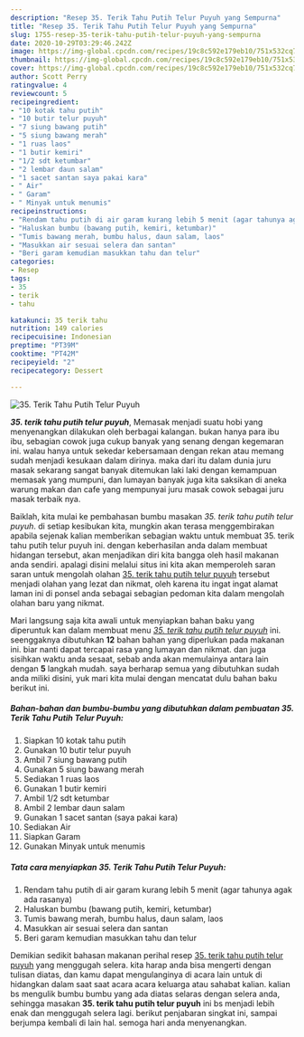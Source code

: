 ```yaml
---
description: "Resep 35. Terik Tahu Putih Telur Puyuh yang Sempurna"
title: "Resep 35. Terik Tahu Putih Telur Puyuh yang Sempurna"
slug: 1755-resep-35-terik-tahu-putih-telur-puyuh-yang-sempurna
date: 2020-10-29T03:29:46.242Z
image: https://img-global.cpcdn.com/recipes/19c8c592e179eb10/751x532cq70/35-terik-tahu-putih-telur-puyuh-foto-resep-utama.jpg
thumbnail: https://img-global.cpcdn.com/recipes/19c8c592e179eb10/751x532cq70/35-terik-tahu-putih-telur-puyuh-foto-resep-utama.jpg
cover: https://img-global.cpcdn.com/recipes/19c8c592e179eb10/751x532cq70/35-terik-tahu-putih-telur-puyuh-foto-resep-utama.jpg
author: Scott Perry
ratingvalue: 4
reviewcount: 5
recipeingredient:
- "10 kotak tahu putih"
- "10 butir telur puyuh"
- "7 siung bawang putih"
- "5 siung bawang merah"
- "1 ruas laos"
- "1 butir kemiri"
- "1/2 sdt ketumbar"
- "2 lembar daun salam"
- "1 sacet santan saya pakai kara"
- " Air"
- " Garam"
- " Minyak untuk menumis"
recipeinstructions:
- "Rendam tahu putih di air garam kurang lebih 5 menit (agar tahunya agak ada rasanya)"
- "Haluskan bumbu (bawang putih, kemiri, ketumbar)"
- "Tumis bawang merah, bumbu halus, daun salam, laos"
- "Masukkan air sesuai selera dan santan"
- "Beri garam kemudian masukkan tahu dan telur"
categories:
- Resep
tags:
- 35
- terik
- tahu

katakunci: 35 terik tahu 
nutrition: 149 calories
recipecuisine: Indonesian
preptime: "PT39M"
cooktime: "PT42M"
recipeyield: "2"
recipecategory: Dessert

---
```



![35. Terik Tahu Putih Telur Puyuh](https://img-global.cpcdn.com/recipes/19c8c592e179eb10/751x532cq70/35-terik-tahu-putih-telur-puyuh-foto-resep-utama.jpg)

<b><i>35. terik tahu putih telur puyuh</i></b>, Memasak menjadi suatu hobi yang menyenangkan dilakukan oleh berbagai kalangan. bukan hanya para ibu ibu, sebagian cowok juga cukup banyak yang senang dengan kegemaran ini. walau hanya untuk sekedar kebersamaan dengan rekan atau memang sudah menjadi kesukaan dalam dirinya. maka dari itu dalam dunia juru masak sekarang sangat banyak ditemukan laki laki dengan kemampuan memasak yang mumpuni, dan lumayan banyak juga kita saksikan di aneka warung makan dan cafe yang mempunyai juru masak cowok sebagai juru masak terbaik nya.

Baiklah, kita mulai ke pembahasan bumbu masakan <i>35. terik tahu putih telur puyuh</i>. di setiap kesibukan kita, mungkin akan terasa menggembirakan apabila sejenak kalian memberikan sebagian waktu untuk membuat 35. terik tahu putih telur puyuh ini. dengan keberhasilan anda dalam membuat hidangan tersebut, akan menjadikan diri kita bangga oleh hasil makanan anda sendiri. apalagi disini melalui situs ini kita akan memperoleh saran saran untuk mengolah olahan <u>35. terik tahu putih telur puyuh</u> tersebut menjadi olahan yang lezat dan nikmat, oleh karena itu ingat ingat alamat laman ini di ponsel anda sebagai sebagian pedoman kita dalam mengolah olahan baru yang nikmat.




Mari langsung saja kita awali untuk menyiapkan bahan baku yang diperuntuk kan dalam membuat menu <u><i>35. terik tahu putih telur puyuh</i></u> ini. seenggaknya dibutuhkan <b>12</b> bahan bahan yang diperlukan pada makanan ini. biar nanti dapat tercapai rasa yang lumayan dan nikmat. dan juga sisihkan waktu anda sesaat, sebab anda akan memulainya antara lain dengan <b>5</b> langkah mudah. saya berharap semua yang dibutuhkan sudah anda miliki disini, yuk mari kita mulai dengan mencatat dulu bahan baku berikut ini.

<!--inarticleads1-->

##### Bahan-bahan dan bumbu-bumbu yang dibutuhkan dalam pembuatan 35. Terik Tahu Putih Telur Puyuh:

1. Siapkan 10 kotak tahu putih
1. Gunakan 10 butir telur puyuh
1. Ambil 7 siung bawang putih
1. Gunakan 5 siung bawang merah
1. Sediakan 1 ruas laos
1. Gunakan 1 butir kemiri
1. Ambil 1/2 sdt ketumbar
1. Ambil 2 lembar daun salam
1. Gunakan 1 sacet santan (saya pakai kara)
1. Sediakan  Air
1. Siapkan  Garam
1. Gunakan  Minyak untuk menumis




<!--inarticleads2-->

##### Tata cara menyiapkan 35. Terik Tahu Putih Telur Puyuh:

1. Rendam tahu putih di air garam kurang lebih 5 menit (agar tahunya agak ada rasanya)
1. Haluskan bumbu (bawang putih, kemiri, ketumbar)
1. Tumis bawang merah, bumbu halus, daun salam, laos
1. Masukkan air sesuai selera dan santan
1. Beri garam kemudian masukkan tahu dan telur




Demikian sedikit bahasan makanan perihal resep <u>35. terik tahu putih telur puyuh</u> yang menggugah selera. kita harap anda bisa mengerti dengan tulisan diatas, dan kamu dapat mengulanginya di acara lain untuk di hidangkan dalam saat saat acara acara keluarga atau sahabat kalian. kalian bs mengulik bumbu bumbu yang ada diatas selaras dengan selera anda, sehingga masakan <b>35. terik tahu putih telur puyuh</b> ini bs menjadi lebih enak dan menggugah selera lagi. berikut penjabaran singkat ini, sampai berjumpa kembali di lain hal. semoga hari anda menyenangkan.

